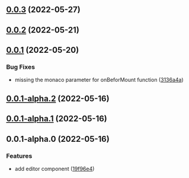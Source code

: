 ## [0.0.3](https://github.com/imguolao/monaco-vue/compare/v0.0.2...v0.0.3) (2022-05-27)



## [0.0.2](https://github.com/imguolao/monaco-vue/compare/v0.0.1...v0.0.2) (2022-05-21)



## [0.0.1](https://github.com/imguolao/monaco-vue/compare/v0.0.1-alpha.2...v0.0.1) (2022-05-20)


### Bug Fixes

* missing the monaco parameter for onBeforMount function ([3136a4a](https://github.com/imguolao/monaco-vue/commit/3136a4aa2e00132926cab15d7971c51b518d16b0))



## [0.0.1-alpha.2](https://github.com/imguolao/monaco-vue/compare/v0.0.1-alpha.1...v0.0.1-alpha.2) (2022-05-16)



## [0.0.1-alpha.1](https://github.com/imguolao/monaco-vue/compare/v0.0.1-alpha.0...v0.0.1-alpha.1) (2022-05-16)



## 0.0.1-alpha.0 (2022-05-16)


### Features

* add editor component ([19f96e4](https://github.com/imguolao/monaco-vue/commit/19f96e46c69358ceba8baf829de48cf90cf86e49))



